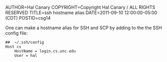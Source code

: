 AUTHOR=Hal Canary
COPYRIGHT=Copyright Hal Canary / ALL RIGHTS RESERVED
TITLE=ssh hostname alias
DATE=2011-09-10 12:00:00-05:00 (CDT)
POSTID=csg14

One can make a hostname alias for SSH and SCP by adding to the the SSH config file:

    ##  ~/.ssh/config
    Host cs
        HostName = login.cs.unc.edu
        User = hal


